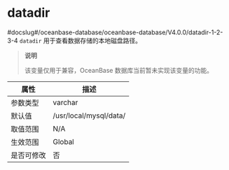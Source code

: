 datadir 
============================
#docslug#/oceanbase-database/oceanbase-database/V4.0.0/datadir-1-2-3-4
`datadir` 用于查看数据存储的本地磁盘路径。

> **说明**
> 
> 该变量仅用于兼容，OceanBase 数据库当前暂未实现该变量的功能。


| **属性** |         **描述**         |
|--------|------------------------|
| 参数类型   | varchar                |
| 默认值    | /usr/local/mysql/data/ |
| 取值范围   | N/A                    |
| 生效范围   | Global                 |
| 是否可修改  | 否                      |


